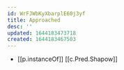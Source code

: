 ```yaml
---
id: WrFJWbKyXbarplE60j3yf
title: Approached
desc: ''
updated: 1644183473718
created: 1644183467503
---
```


- [[p.instanceOf]] [[c.Pred.Shapow]]
